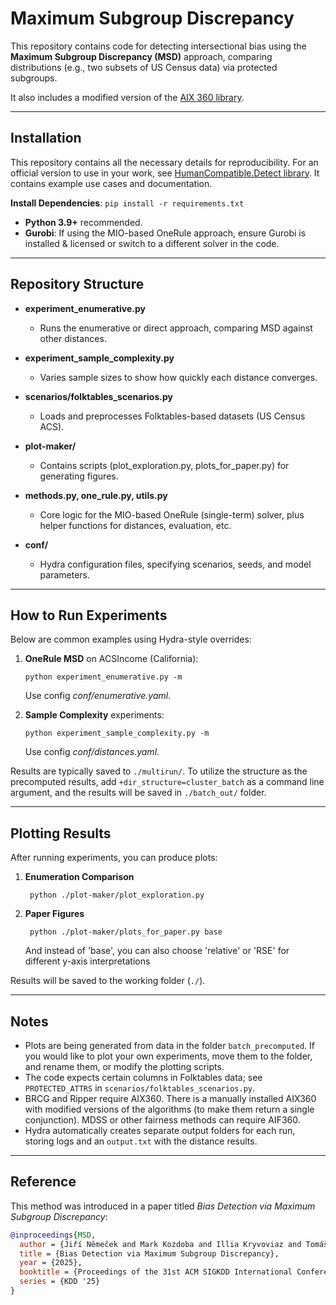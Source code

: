 # Maximum Subgroup Discrepancy

This repository contains code for detecting intersectional bias using the **Maximum Subgroup Discrepancy (MSD)** approach, comparing distributions (e.g., two subsets of US Census data) via protected subgroups.

It also includes a modified version of the [AIX 360 library](https://github.com/Trusted-AI/AIX360/).

---

## Installation
This repository contains all the necessary details for reproducibility.
For an official version to use in your work, see [HumanCompatible.Detect library](https://github.com/humancompatible/detect). It contains example use cases and documentation.

**Install Dependencies**:
    ```
    pip install -r requirements.txt
    ```

   - **Python 3.9+** recommended.
   - **Gurobi**: If using the MIO-based OneRule approach, ensure Gurobi is installed & licensed or switch to a different solver in the code.

---

## Repository Structure

- **experiment_enumerative.py**
  - Runs the enumerative or direct approach, comparing MSD against other distances.

- **experiment_sample_complexity.py**
  - Varies sample sizes to show how quickly each distance converges.

- **scenarios/folktables_scenarios.py**
  - Loads and preprocesses Folktables-based datasets (US Census ACS).

- **plot-maker/**
  - Contains scripts (plot_exploration.py, plots_for_paper.py) for generating figures.

- **methods.py, one_rule.py, utils.py**
  - Core logic for the MIO-based OneRule (single-term) solver, plus helper functions for distances, evaluation, etc.

- **conf/**
  - Hydra configuration files, specifying scenarios, seeds, and model parameters.

---

## How to Run Experiments

Below are common examples using Hydra-style overrides:

1. **OneRule MSD** on ACSIncome (California):
   ```
   python experiment_enumerative.py -m
   ```
   Use config *conf/enumerative.yaml*.

2. **Sample Complexity** experiments:
   ```
   python experiment_sample_complexity.py -m
   ```
   Use config *conf/distances.yaml*.


Results are typically saved to `./multirun/`. To utilize the structure as the precomputed results, add `+dir_structure=cluster_batch` as a command line argument, and the results will be saved in `./batch_out/` folder.

---

## Plotting Results

After running experiments, you can produce plots:

1. **Enumeration Comparison**
   ```
    python ./plot-maker/plot_exploration.py
    ```

2. **Paper Figures**
   ```
    python ./plot-maker/plots_for_paper.py base
    ```
   And instead of 'base', you can also choose 'relative' or 'RSE' for different y-axis interpretations

Results will be saved to the working folder (`./`).

---

## Notes

- Plots are being generated from data in the folder `batch_precomputed`. If you would like to plot your own experiments, move them to the folder, and rename them, or modify the plotting scripts.
- The code expects certain columns in Folktables data; see `PROTECTED_ATTRS` in `scenarios/folktables_scenarios.py`.
- BRCG and Ripper require AIX360. There is a manually installed AIX360 with modified versions of the algorithms (to make them return a single conjunction). MDSS or other fairness methods can require AIF360.
- Hydra automatically creates separate output folders for each run, storing logs and an `output.txt` with the distance results.

---

## Reference
This method was introduced in a paper titled _Bias Detection via Maximum Subgroup Discrepancy_:

```bibtex
@inproceedings{MSD,
  author = {Jiří Němeček and Mark Kozdoba and Illia Kryvoviaz and Tomáš Pevný and Jakub Mareček},
  title = {Bias Detection via Maximum Subgroup Discrepancy},
  year = {2025},
  booktitle = {Proceedings of the 31st ACM SIGKDD International Conference on Knowledge Discovery \& Data Mining},
  series = {KDD '25}
}
```

